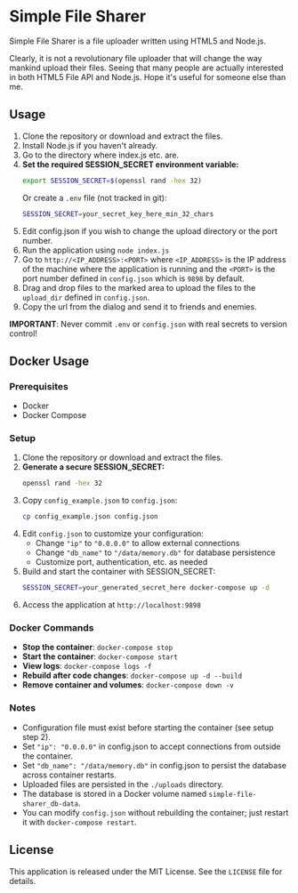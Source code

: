 Simple File Sharer
===

Simple File Sharer is a file uploader written using HTML5 and Node.js.

Clearly, it is not a revolutionary file uploader that will change the way mankind upload their files. Seeing that many people are actually interested in both HTML5 File API and Node.js. Hope it's useful for someone else than me.


Usage
---
1. Clone the repository or download and extract the files.
2. Install Node.js if you haven't already.
3. Go to the directory where index.js etc. are.
4. **Set the required SESSION_SECRET environment variable:**
   ```bash
   export SESSION_SECRET=$(openssl rand -hex 32)
   ```
   Or create a `.env` file (not tracked in git):
   ```bash
   SESSION_SECRET=your_secret_key_here_min_32_chars
   ```
5. Edit config.json if you wish to change the upload directory or the port number.
6. Run the application using `node index.js`
7. Go to `http://<IP_ADDRESS>:<PORT>` where `<IP_ADDRESS>` is the IP address of the machine where the application is running and the `<PORT>` is the port number defined in `config.json` which is `9898` by default.
8. Drag and drop files to the marked area to upload the files to the `upload_dir` defined in `config.json`.
9. Copy the url from the dialog and send it to friends and enemies.

**IMPORTANT**: Never commit `.env` or `config.json` with real secrets to version control!


Docker Usage
---
### Prerequisites
- Docker
- Docker Compose

### Setup
1. Clone the repository or download and extract the files.
2. **Generate a secure SESSION_SECRET:**
   ```bash
   openssl rand -hex 32
   ```
3. Copy `config_example.json` to `config.json`:
   ```bash
   cp config_example.json config.json
   ```
4. Edit `config.json` to customize your configuration:
   - Change `"ip"` to `"0.0.0.0"` to allow external connections
   - Change `"db_name"` to `"/data/memory.db"` for database persistence
   - Customize port, authentication, etc. as needed
5. Build and start the container with SESSION_SECRET:
   ```bash
   SESSION_SECRET=your_generated_secret_here docker-compose up -d
   ```
6. Access the application at `http://localhost:9898`

### Docker Commands
- **Stop the container**: `docker-compose stop`
- **Start the container**: `docker-compose start`
- **View logs**: `docker-compose logs -f`
- **Rebuild after code changes**: `docker-compose up -d --build`
- **Remove container and volumes**: `docker-compose down -v`

### Notes
- Configuration file must exist before starting the container (see setup step 2).
- Set `"ip": "0.0.0.0"` in config.json to accept connections from outside the container.
- Set `"db_name": "/data/memory.db"` in config.json to persist the database across container restarts.
- Uploaded files are persisted in the `./uploads` directory.
- The database is stored in a Docker volume named `simple-file-sharer_db-data`.
- You can modify `config.json` without rebuilding the container; just restart it with `docker-compose restart`.


License
---
This application is released under the MIT License. See the `LICENSE` file for details.